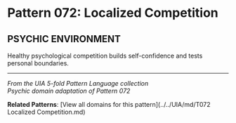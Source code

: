 # Pattern 072: Localized Competition

## PSYCHIC ENVIRONMENT

Healthy psychological competition builds self-confidence and tests personal boundaries.

---

*From the UIA 5-fold Pattern Language collection*  
*Psychic domain adaptation of Pattern 072*

**Related Patterns**: [View all domains for this pattern](../../UIA/md/T072 Localized Competition.md)